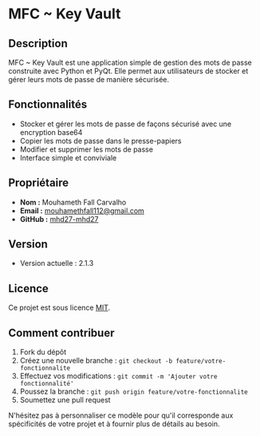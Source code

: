 
# MFC ~ Key Vault

## Description
MFC ~ Key Vault est une application simple de gestion des mots de passe construite avec Python et PyQt. Elle permet aux utilisateurs de stocker et gérer leurs mots de passe de manière sécurisée.

## Fonctionnalités
- Stocker et gérer les mots de passe de façons sécurisé avec une encryption base64
- Copier les mots de passe dans le presse-papiers
- Modifier et supprimer les mots de passe
- Interface simple et conviviale



## Propriétaire
- **Nom :** Mouhameth Fall Carvalho
- **Email :** mouhamethfall112@gmail.com
- **GitHub :** [mhd27-mhd27](https://github.com/mhd27-mhd27)

## Version
- Version actuelle : 2.1.3

## Licence
Ce projet est sous licence [MIT](LICENSE).

## Comment contribuer
1. Fork du dépôt
2. Créez une nouvelle branche : `git checkout -b feature/votre-fonctionnalite`
3. Effectuez vos modifications : `git commit -m 'Ajouter votre fonctionnalité'`
4. Poussez la branche : `git push origin feature/votre-fonctionnalite`
5. Soumettez une pull request


N'hésitez pas à personnaliser ce modèle pour qu'il corresponde aux spécificités de votre projet et à fournir plus de détails au besoin.
